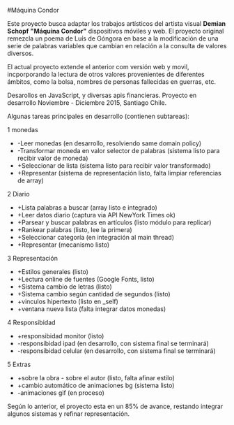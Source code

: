#Máquina Condor

Este proyecto busca adaptar los trabajos artísticos del artista visual **Demian Schopf**  **"Máquina Condor"** dispositivos móviles y web. El proyecto original remezcla un poema de Luís de Góngora en base a la modificación de una serie de palabras variables que cambian en relación a la consulta de valores diversos.

El actual proyecto extende el anterior com versión web y movil, incporporando la lectura de otros valores provenientes de diferentes ámbitos, como la bolsa, nombres de personas fallecidas en guerras, etc.

Desarollos en JavaScript, y diversas apis financieras. Proyecto en desarrollo Noviembre - Diciembre 2015, Santiago Chile. 

Algunas tareas principales en desarrollo (contienen subtareas): 

1 monedas

* -Leer monedas (en desarrollo, resolviendo same domain policy)
* -Transformar moneda en valor selector de palabras (sistema listo para recibir valor de moneda)
* +Seleccionar de lista (sistema listo para recibir valor transformado)
* +Representar (sistema de representación listo, falta limpiar referencias de array)

2 Diario

* +Lista palabras a buscar (array listo e integrado)
* +Leer datos diario (captura via API NewYork Times ok)
* +Parsear y buscar palabras en artículos (listo módulo para replicar)
* +Rankear palabras (listo, lee la primera)
* +Seleccionar categoría (en integración al main thread)
* +Representar (mecanismo listo)

3 Representación 

* +Estilos generales (listo)
* +Lectura  online de fuentes (Google Fonts, listo)
* +Sistema cambio de letras (listo)
* +Sistema cambio según cantidad de segundos (listo)
* +vinculos hipertexto (listo en _self) 
* +ventana nueva lista (falta integrar datos monedas)

4 Responsibidad

* +responsibidad monitor (listo)
* -responsibidad ipad (en desarrollo, con sistema final se terminará)
* -responsibidad celular (en desarrollo, con sistema final se terminará)

5 Extras

* +sobre la obra - sobre el autor (listo, falta afinar estilo)
* +cambio automático de animaciones bg (sistema listo)
* -animaciones gif (en proceso) 

Según lo anterior, el proyecto esta en un 85% de avance, restando integrar algunos sistemas y refinar representación.